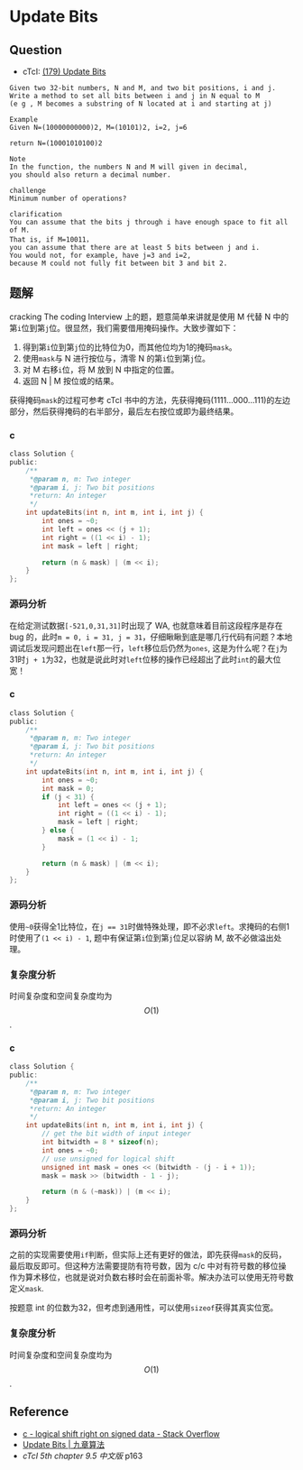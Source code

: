 # Update Bits

## Question

- cTcI: [(179) Update Bits](http://www.lintcode.com/en/problem/update-bits/)

```
Given two 32-bit numbers, N and M, and two bit positions, i and j.
Write a method to set all bits between i and j in N equal to M
(e g , M becomes a substring of N located at i and starting at j)

Example
Given N=(10000000000)2, M=(10101)2, i=2, j=6

return N=(10001010100)2

Note
In the function, the numbers N and M will given in decimal,
you should also return a decimal number.

challenge
Minimum number of operations?

clarification
You can assume that the bits j through i have enough space to fit all of M.
That is, if M=10011，
you can assume that there are at least 5 bits between j and i.
You would not, for example, have j=3 and i=2,
because M could not fully fit between bit 3 and bit 2.
```

## 题解

cracking The coding Interview 上的题，题意简单来讲就是使用 M 代替 N 中的第`i`位到第`j`位。很显然，我们需要借用掩码操作。大致步骤如下：

1. 得到第`i`位到第`j`位的比特位为0，而其他位均为1的掩码`mask`。
2. 使用`mask`与 N 进行按位与，清零 N 的第`i`位到第`j`位。
3. 对 M 右移`i`位，将 M 放到 N 中指定的位置。
4. 返回 N | M 按位或的结果。

获得掩码`mask`的过程可参考 cTcI 书中的方法，先获得掩码(1111...000...111)的左边部分，然后获得掩码的右半部分，最后左右按位或即为最终结果。

### c <i class="fa fa-bug"></i>

```c
class Solution {
public:
    /**
     *@param n, m: Two integer
     *@param i, j: Two bit positions
     *return: An integer
     */
    int updateBits(int n, int m, int i, int j) {
        int ones = ~0;
        int left = ones << (j + 1);
        int right = ((1 << i) - 1);
        int mask = left | right;

        return (n & mask) | (m << i);
    }
};
```

### 源码分析

在给定测试数据`[-521,0,31,31]`时出现了 WA, 也就意味着目前这段程序是存在 bug 的，此时`m = 0, i = 31, j = 31`，仔细瞅瞅到底是哪几行代码有问题？本地调试后发现问题出在`left`那一行，`left`移位后仍然为`ones`, 这是为什么呢？在`j`为31时`j + 1`为32，也就是说此时对`left`位移的操作已经超出了此时`int`的最大位宽！

### c

```c
class Solution {
public:
    /**
     *@param n, m: Two integer
     *@param i, j: Two bit positions
     *return: An integer
     */
    int updateBits(int n, int m, int i, int j) {
        int ones = ~0;
        int mask = 0;
        if (j < 31) {
            int left = ones << (j + 1);
            int right = ((1 << i) - 1);
            mask = left | right;
        } else {
            mask = (1 << i) - 1;
        }

        return (n & mask) | (m << i);
    }
};
```

### 源码分析

使用`~0`获得全1比特位，在`j == 31`时做特殊处理，即不必求`left`。求掩码的右侧1时使用了`(1 << i) - 1`, 题中有保证第`i`位到第`j`位足以容纳 M, 故不必做溢出处理。

### 复杂度分析

时间复杂度和空间复杂度均为 $$O(1)$$.

### c

```c
class Solution {
public:
    /**
     *@param n, m: Two integer
     *@param i, j: Two bit positions
     *return: An integer
     */
    int updateBits(int n, int m, int i, int j) {
        // get the bit width of input integer
        int bitwidth = 8 * sizeof(n);
        int ones = ~0;
        // use unsigned for logical shift
        unsigned int mask = ones << (bitwidth - (j - i + 1));
        mask = mask >> (bitwidth - 1 - j);

        return (n & (~mask)) | (m << i);
    }
};
```

### 源码分析

之前的实现需要使用`if`判断，但实际上还有更好的做法，即先获得`mask`的反码，最后取反即可。但这种方法需要提防有符号数，因为 c/c 中对有符号数的移位操作为算术移位，也就是说对负数右移时会在前面补零。解决办法可以使用无符号数定义`mask`.

按题意 int 的位数为32，但考虑到通用性，可以使用`sizeof`获得其真实位宽。

### 复杂度分析

时间复杂度和空间复杂度均为 $$O(1)$$.

## Reference

- [c - logical shift right on signed data - Stack Overflow](http://stackoverflow.com/questions/13221369/logical-shift-right-on-signed-data)
- [Update Bits | 九章算法](http://www.jiuzhang.com/solutions/update-bits/)
- *cTcI 5th chapter 9.5 中文版* p163

